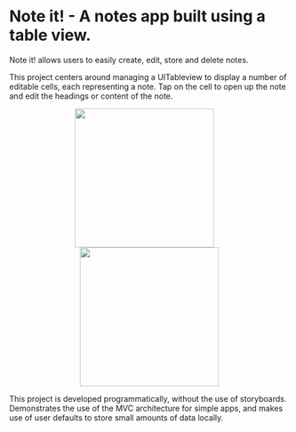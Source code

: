 

# Note it! - A notes app built using a table view.
Note it! allows users to easily create, edit, store and delete notes. 

This project centers around managing a UITableview to display a number of editable cells, each representing a note. Tap on the cell to open up the note and edit the headings or content of the note.

<p align="center">
<img src="https://github.com/jack-a-smith/iOS_add_remove_tableView_cells/blob/master/readme_images/add_note.jpg" width="250" align="middle"> &emsp; <img src="https://github.com/jack-a-smith/iOS_add_remove_tableView_cells/blob/master/readme_images/note.jpg" width="250" align="middle">
</p>

This project is developed programmatically, without the use of storyboards. Demonstrates the use of the MVC architecture for simple apps, and makes use of user defaults to store small amounts of data locally.
